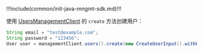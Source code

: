 !!!include(common/init-java-mngmt-sdk.md)!!!

使用 [UsersManagementClient](/reference/sdk-for-java/management/UsersManagementClient.md) 的 `create` 方法创建用户：

```java
String email = "test@example.com";
String password = "123456";
User user = managementClient.users().create(new CreateUserInput().withEmail(email).withPassword(password)).execute();
```